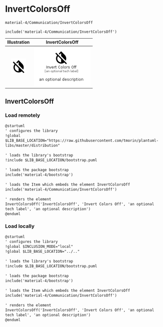 # InvertColorsOff


```text
material-4/Communication/InvertColorsOff
```

```text
include('material-4/Communication/InvertColorsOff')
```



| Illustration | InvertColorsOff |
| :---: | :---: |
| ![illustration for Illustration](../../material-4/Communication/InvertColorsOff.png) | ![illustration for InvertColorsOff](../../material-4/Communication/InvertColorsOff.Local.png) |




## InvertColorsOff

### Load remotely
```plantuml
@startuml
' configures the library
!global $LIB_BASE_LOCATION="https://raw.githubusercontent.com/tmorin/plantuml-libs/master/distribution"

' loads the library's bootstrap
!include $LIB_BASE_LOCATION/bootstrap.puml

' loads the package bootstrap
include('material-4/bootstrap')

' loads the Item which embeds the element InvertColorsOff
include('material-4/Communication/InvertColorsOff')

' renders the element
InvertColorsOff('InvertColorsOff', 'Invert Colors Off', 'an optional tech label', 'an optional description')
@enduml
```

### Load locally
```plantuml
@startuml
' configures the library
!global $INCLUSION_MODE="local"
!global $LIB_BASE_LOCATION="../.."

' loads the library's bootstrap
!include $LIB_BASE_LOCATION/bootstrap.puml

' loads the package bootstrap
include('material-4/bootstrap')

' loads the Item which embeds the element InvertColorsOff
include('material-4/Communication/InvertColorsOff')

' renders the element
InvertColorsOff('InvertColorsOff', 'Invert Colors Off', 'an optional tech label', 'an optional description')
@enduml
```

